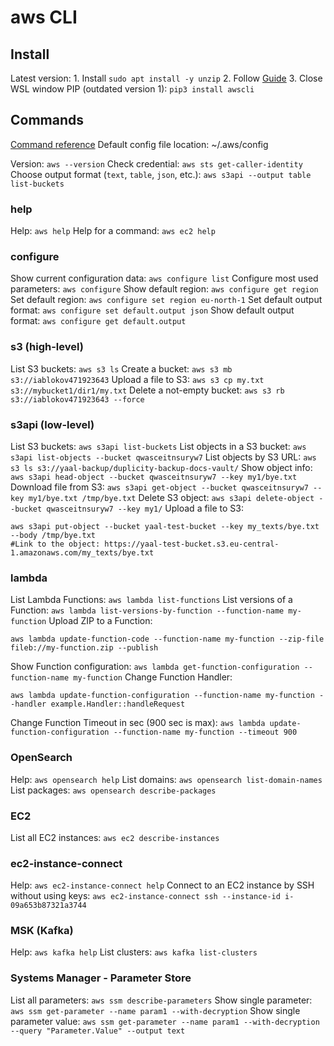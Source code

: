# aws CLI

## Install
Latest version: 
	1. Install `sudo apt install -y unzip`
	2. Follow [Guide](https://docs.aws.amazon.com/cli/latest/userguide/getting-started-install.html)
	3. Close WSL window
PIP (outdated version 1): `pip3 install awscli`

## Commands
[Command reference](https://docs.aws.amazon.com/cli/latest/reference/#available-services)
Default config file location: ~/.aws/config

Version: `aws --version`
Check credential: `aws sts get-caller-identity`
Choose output format (`text`, `table`, `json`, etc.): `aws s3api --output table list-buckets`

### help
Help: `aws help`
Help for a command: `aws ec2 help`

### configure
Show current configuration data: `aws configure list`
Configure most used parameters: `aws configure`
Show default region: `aws configure get region`
Set default region: `aws configure set region eu-north-1`
Set default output format: `aws configure set default.output json`
Show default output format: `aws configure get default.output`

### s3 (high-level)
List S3 buckets: `aws s3 ls`
Create a bucket: `aws s3 mb s3://iablokov471923643`
Upload a file to S3: `aws s3 cp my.txt s3://mybucket1/dir1/my.txt`
Delete a not-empty bucket: `aws s3 rb s3://iablokov471923643 --force`

### s3api (low-level)
List S3 buckets: `aws s3api list-buckets`
List objects in a S3 bucket: `aws s3api list-objects --bucket qwasceitnsuryw7`
List objects by S3 URL: `aws s3 ls s3://yaal-backup/duplicity-backup-docs-vault/`
Show object info: `aws s3api head-object --bucket qwasceitnsuryw7 --key my1/bye.txt`
Download file from S3: `aws s3api get-object --bucket qwasceitnsuryw7 --key my1/bye.txt /tmp/bye.txt`
Delete S3 object: `aws s3api delete-object --bucket qwasceitnsuryw7 --key my1/`
Upload a file to S3:
```
aws s3api put-object --bucket yaal-test-bucket --key my_texts/bye.txt --body /tmp/bye.txt
#Link to the object: https://yaal-test-bucket.s3.eu-central-1.amazonaws.com/my_texts/bye.txt
```

### lambda
List Lambda Functions: `aws lambda list-functions`
List versions of a Function: `aws lambda list-versions-by-function --function-name my-function`
Upload ZIP to a Function:
```
aws lambda update-function-code --function-name my-function --zip-file fileb://my-function.zip --publish
```
Show Function configuration: `aws lambda get-function-configuration --function-name my-function`
Change Function Handler:
```
aws lambda update-function-configuration --function-name my-function --handler example.Handler::handleRequest
```
Change Function Timeout in sec (900 sec is max): `aws lambda update-function-configuration --function-name my-function --timeout 900`

### OpenSearch
Help: `aws opensearch help`
List domains: `aws opensearch list-domain-names`
List packages: `aws opensearch describe-packages`

### EC2
List all EC2 instances: `aws ec2 describe-instances`

### ec2-instance-connect
Help: `aws ec2-instance-connect help`
Connect to an EC2 instance by SSH without using keys: `aws ec2-instance-connect ssh --instance-id i-09a653b87321a3744`

### MSK (Kafka)
Help: `aws kafka help`
List clusters: `aws kafka list-clusters`

### Systems Manager - Parameter Store
List all parameters: `aws ssm describe-parameters`
Show single parameter: `aws ssm get-parameter --name param1 --with-decryption`
Show single parameter value: `aws ssm get-parameter --name param1 --with-decryption --query "Parameter.Value" --output text`
